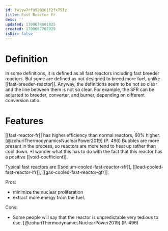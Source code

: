 ```yaml
---
id: fwiyw7rfu520361f2fx75fz
title: Fast Reactor Fr
desc: ''
updated: 1709674801825
created: 1709667707929
isDir: false
---
```

# Definition

In some definitions, it is defined as all fast reactors including fast breeder reactors. But some are defined as not designed to breed more fuel, unlike [[fast-breeder-reactor]]. Anyway, the definitions seem to be not so clear and the line between them is not so clear. For example, the SFR can be adjusted to breeder, converter, and burner, depending on different conversion ratio.

# Features

[[fast-reactor-fr]] has higher
efficiency than normal reactors, 60% higher. [@zohuriThermodynamicsNuclearPower2019] (P. 496) Bubbles are more present in the process, so reactors are more
tend to heat up rather than cool down. *I wonder what this has to do with the fact that this reactor has a positive [[void-coefficient]].

Typical fast reactors are [[sodium-cooled-fast-reactor-sfr]], [[lead-cooled-fast-reactor-lfr]], [[gas-cooled-fast-reactor-gfr]].

Pros:

- minimize the nuclear proliferation
- extract more energy from the fuel.

Cons:

- Some people will say that the reactor is unpredictable very tedious to use. [@zohuriThermodynamicsNuclearPower2019] (P. 496)
